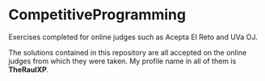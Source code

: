 # CompetitiveProgramming
Exercises completed for online judges such as Acepta El Reto and UVa OJ.

The solutions contained in this repository are all accepted on the online judges from which they were taken. My profile name in all of them is **TheRaulXP**.
